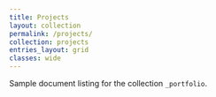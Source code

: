 ```yaml
---
title: Projects
layout: collection
permalink: /projects/
collection: projects
entries_layout: grid
classes: wide
---
```


Sample document listing for the collection `_portfolio`.

